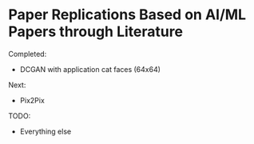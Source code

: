 # Paper Replications Based on AI/ML Papers through Literature

Completed:
- DCGAN with application cat faces (64x64)

Next:
- Pix2Pix

TODO:
- Everything else
